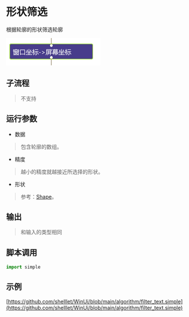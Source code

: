 # 形状筛选
根据轮廓的形状筛选轮廓


![action](./images/2022-11-17_184608.png ':size=90%')

## 子流程

> 不支持

## 运行参数


* 数据
> 包含轮廓的数组。
* 精度
> 越小的精度就越接近所选择的形状。
* 形状
> 参考：[Shape](./enums/ContourShape.md)。

## 输出

> 和输入的类型相同


## 脚本调用

```python
import simple


```

## 示例

[https://github.com/shelllet/WinUi/blob/main/algorithm/filter_text.simple](https://github.com/shelllet/WinUi/blob/main/algorithm/filter_text.simple)
